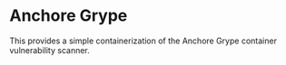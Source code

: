 # Anchore Grype 
This provides a simple containerization of the Anchore Grype container vulnerability scanner.
